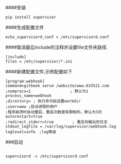 ####安装

```
pip install supervisor

```
####生成配置文件
```
echo_supervisord_conf > /etc/supervisord.conf
```
####取消最后include的注释并设置file文件夹路径.
```
[include]
files = /etc/supervisor/*.ini
```
####新建配置文件,示例配置如下
```
[program:webhook] 
command=gitbook serve /website/www.633521.com
;numprocs=1                 ; 默认为1
process_name=webhook
;directory= ; 执行命令前设置workdir
;user=www ;启动进程的用户
;程序崩溃时自动重启，重启次数是有限制的，默认为3次
autorestart=true            
;redirect_stderr=true        ; 重定向输出的日志
stdout_logfile = /var/log/supervisor/webhook.log
loglevel=info　;log等级
```
###启动
```

supervisord -c /etc/supervisord.conf

```
